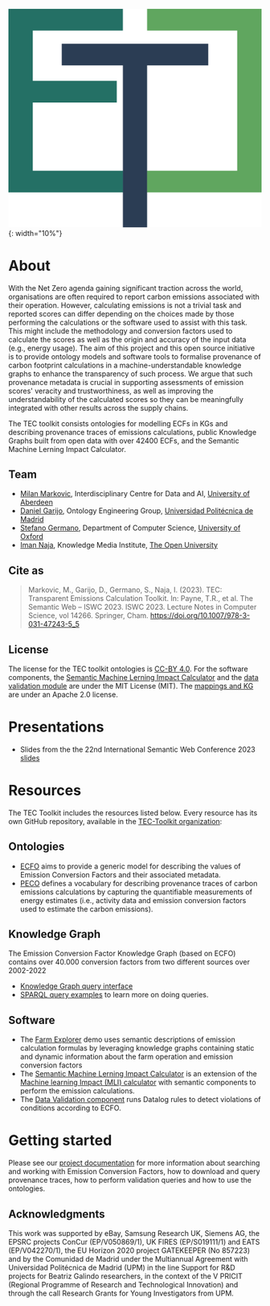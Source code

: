 <!-- <div style="width:30%">

![TEC-Toolkit Logo](assets/Logo%20TEC.svg| width=100)

</div> -->

 ![TEC Logo](https://raw.githubusercontent.com/TEC-Toolkit/tec-toolkit.github.io/main/assets/Logo%20TEC.svg){: width="10%"}

# About

With the Net Zero agenda gaining significant traction across the world, organisations are often required to report carbon emissions associated with their operation. However, calculating emissions is not a trivial task and reported scores can differ depending on the choices made by those performing the calculations or the software used to assist with this task. This might include the methodology and conversion factors used to calculate the scores as well as the origin and accuracy of the input data (e.g., energy usage).
The aim of this project and this open source initiative is to provide ontology models and software tools to formalise provenance of carbon footprint calculations in a machine-understandable knowledge graphs to enhance the transparency of such process. We argue that such provenance metadata is crucial in supporting assessments of emission scores' veracity and trustworthiness, as well as improving the understandability of the calculated scores so they can be meaningfully integrated with other results across the supply chains.

The TEC toolkit consists ontologies for modelling ECFs in KGs and describing provenance traces of emissions calculations, public Knowledge Graphs built from open data with over 42400 ECFs, and the Semantic Machine Lerning Impact Calculator.

## Team

* [Milan Markovic](https://orcid.org/0000-0002-5477-287X), Interdisciplinary Centre for Data and AI, [University of Aberdeen](https://www.abdn.ac.uk/)
* [Daniel Garijo](https://orcid.org/0000-0003-0454-7145), Ontology Engineering Group, [Universidad Politécnica de Madrid](https://www.upm.es/)
* [Stefano Germano](https://orcid.org/0000-0001-6993-0618), Department of Computer Science, [University of Oxford](https://www.ox.ac.uk/)
* [Iman Naja](https://orcid.org/0000-0001-6634-3266), Knowledge Media Institute, [The Open University](https://www.open.ac.uk/)

## Cite as

> Markovic, M., Garijo, D., Germano, S., Naja, I. (2023). TEC: Transparent Emissions Calculation Toolkit. In: Payne, T.R., et al. The Semantic Web – ISWC 2023. ISWC 2023. Lecture Notes in Computer Science, vol 14266. Springer, Cham. https://doi.org/10.1007/978-3-031-47243-5_5

## License

The license for the TEC toolkit ontologies is [CC-BY 4.0](http://creativecommons.org/licenses/by/4.0).
For the software components, the [Semantic Machine Lerning Impact Calculator](https://github.com/TEC-Toolkit/Semantic_Machine_Learning_Impact_Calculator) and the [data validation module](https://github.com/TEC-Toolkit/Data-Validation) are under the MIT License (MIT).
The [mappings and KG](https://github.com/EATS-UoA/cfkg) are under an Apache 2.0 license.

# Presentations

- Slides from the the 22nd International Semantic Web Conference 2023 [slides](https://github.com/TEC-Toolkit/tec-toolkit.github.io/files/13377520/ISWC.2023.pdf)


# Resources
The TEC Toolkit includes the resources listed below. Every resource has its own GitHub repository, available in the [TEC-Toolkit organization](https://github.com/TEC-Toolkit):

## Ontologies
- [ECFO](https://w3id.org/ecfo) aims to provide a generic model for describing the values of Emission Conversion Factors and their associated metadata. 
- [PECO](https://w3id.org/peco) defines a vocabulary for describing provenance traces of carbon emissions calculations by capturing the quantifiable measurements of energy estimates (i.e., activity data and emission conversion factors used to estimate the carbon emissions).  

## Knowledge Graph
The Emission Conversion Factor Knowledge Graph (based on ECFO) contains over 40.000 conversion factors from two different sources over 2002-2022
- [Knowledge Graph query interface](https://query.cf.linkeddata.es/query)
- [SPARQL query examples](https://github.com/TEC-Toolkit/cfkg#sparql-endpoint) to learn more on doing queries.

## Software
- The [Farm Explorer](https://eats.org.uk/ISWC-2024-Demo/) demo uses semantic descriptions of emission calculation formulas by leveraging knowledge graphs containing static and dynamic information about the farm operation and emission conversion factors
- The [Semantic Machine Lerning Impact Calculator](https://calculator.linkeddata.es) is an extension of the [Machine learning Impact (MLI) calculator](https://mlco2.github.io/impact\#compute) with semantic components to perform the emission calculations.
- The [Data Validation component](https://github.com/TEC-Toolkit/Data-Validation) runs Datalog rules to detect violations of conditions according to ECFO.

# Getting started
Please see our [project documentation](./getting_started.html) for more information about searching and working with Emission Conversion Factors, how to download and query provenance traces, how to perform validation queries and how to use the ontologies.


## Acknowledgments 

This work was supported by eBay, Samsung Research UK, Siemens AG, the EPSRC projects ConCur (EP/V050869/1), UK FIRES (EP/S019111/1) and EATS (EP/V042270/1), the EU Horizon 2020 project GATEKEEPER (No 857223) and by the Comunidad de Madrid under the Multiannual Agreement with Universidad Politécnica de Madrid (UPM) in the line Support for R\&D projects for Beatriz Galindo researchers, in the context of the V PRICIT (Regional Programme of Research and Technological Innovation) and through the call Research Grants for Young Investigators from UPM.
